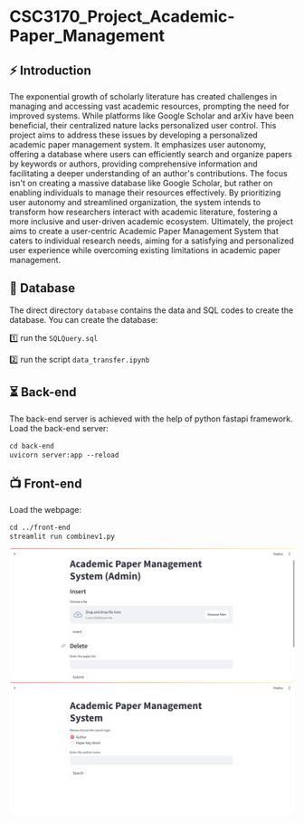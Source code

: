 # CSC3170_Project_Academic-Paper_Management

## ⚡ Introduction
The exponential growth of scholarly literature has created challenges in managing and accessing vast academic resources, prompting the need for improved systems. While platforms like Google Scholar and arXiv have been beneficial, their centralized nature lacks personalized user control. This project aims to address these issues by developing a personalized academic paper management system. It emphasizes user autonomy, offering a database where users can efficiently search and organize papers by keywords or authors, providing comprehensive information and facilitating a deeper understanding of an author's contributions. The focus isn't on creating a massive database like Google Scholar, but rather on enabling individuals to manage their resources effectively. By prioritizing user autonomy and streamlined organization, the system intends to transform how researchers interact with academic literature, fostering a more inclusive and user-driven academic ecosystem. Ultimately, the project aims to create a user-centric Academic Paper Management System that caters to individual research needs, aiming for a satisfying and personalized user experience while overcoming existing limitations in academic paper management.

## 📕 Database
The direct directory `database` contains the data and SQL codes to create the database. You can create the database:

1️⃣ run the `SQLQuery.sql`

2️⃣ run the script `data_transfer.ipynb`

## ⏳ Back-end
The back-end server is achieved with the help of python fastapi framework. Load the back-end server:
```
cd back-end
uvicorn server:app --reload
```

## 📺 Front-end
Load the webpage:
```
cd ../front-end
streamlit run combinev1.py
```

![Demo 1](img/admin_1.png)
![Demo 2](img/user1.png)

